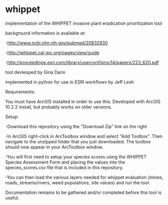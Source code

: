 # whippet
implementation of the WHIPPET invasive plant eradication prioritization tool

background information is available at:

-http://www.ncbi.nlm.nih.gov/pubmed/20832930

-http://whippet.cal-ipc.org/pages/view/guide

-http://proceedings.esri.com/library/userconf/proc14/papers/223_620.pdf

tool devleoped by Gina Darin

implemented in python for use in ESRI workflows by Jeff Lesh


Requirements:

You must have ArcGIS installed in order to use this. Developed with ArcGIS 10.2.2 install, but probably works on older versions.

Setup:

-Download this repository using the "Download Zip" link on the right

-In ArcGIS right-click in ArcToolbox window and select "Add Toolbox". Then navigate to the unzipped folder that you just downloaded.  The toolbox should now appear in your ArcToolbox window.

-You will first need to setup your species scores using the WHIPPET Species Assessment Form and placing the values into the species_scores.csv file that is included in this repository.

-You can then load the various layers needed for whippet evaluation (mines, roads, streams/rivers, weed populations, site values) and run the tool.


Documentation remains to be gathered and/or completed before this tool is useful. 

